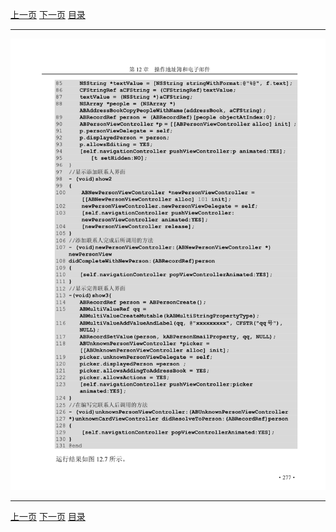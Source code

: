 [上一页](288.md) [下一页](290.md) [目录](../README.md)

***

![289](../images/289.png)

***

[上一页](288.md) [下一页](290.md) [目录](../README.md)